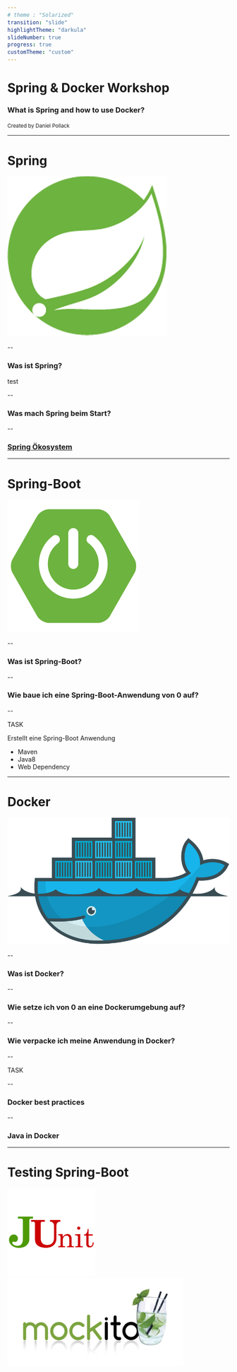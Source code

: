 ```yaml
---
# theme : "Solarized"
transition: "slide"
highlightTheme: "darkula"
slideNumber: true
progress: true
customTheme: "custom"
---
```


# Spring & Docker Workshop

### What is Spring and how to use Docker?

<small>Created by Daniel Pollack</small>

---

# Spring 
<img class="logo" src="resources/images/spring_logo.png" alt="spring_logo"/>

--

### Was ist Spring?

test

--

### Was mach Spring beim Start?

--

### [Spring Ökosystem](https://spring.io/projects)



---

# Spring-Boot

<img class="logo" src="resources/images/spring-boot_logo.png" alt="spring_logo"/>

--

### Was ist Spring-Boot?

--

### Wie baue ich eine Spring-Boot-Anwendung von 0 auf?

--

<p id="task">TASK</p>
Erstellt eine Spring-Boot Anwendung

- Maven
- Java8
- Web Dependency

---

# Docker

<img class="logo" src="resources/images/docker_logo.png" alt="docker_logo"/>

--

### Was ist Docker?

--

### Wie setze ich von 0 an eine Dockerumgebung auf?

--

### Wie verpacke ich meine Anwendung in Docker?

--

<p id="task">TASK</p>


--

### Docker best practices

--

### Java in Docker

---

# Testing Spring-Boot

<img class="logo" src="resources/images/junit_logo.png"/>
<img class="logo" src="resources/images/mockito_logo.png"/>